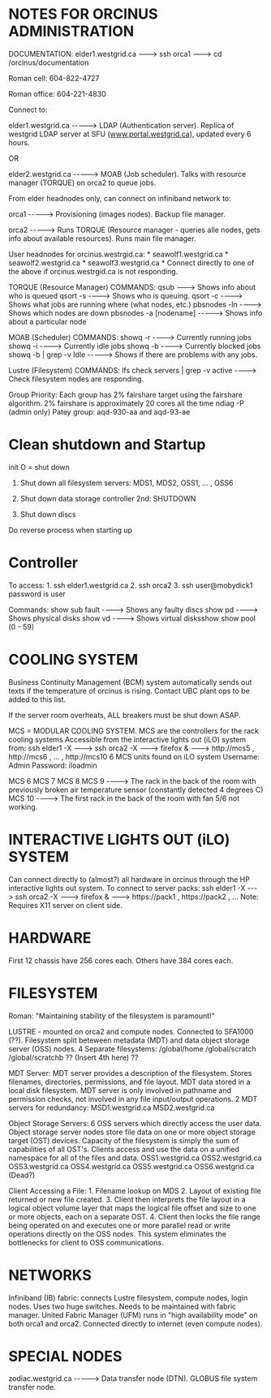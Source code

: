 NOTES FOR ORCINUS ADMINISTRATION
==============================

DOCUMENTATION: elder1.westgrid.ca ---> ssh orca1 ---> cd /orcinus/documentation

Roman cell:   604-822-4727

Roman office: 604-221-4830


Connect to: 

elder1.westgrid.ca -----> LDAP (Authentication server). Replica of westgrid LDAP server at SFU (www.portal.westgrid.ca), updated every 6 hours.

OR

elder2.westgrid.ca -----> MOAB (Job scheduler). Talks with resource manager (TORQUE) on orca2 to queue jobs.


From elder headnodes only, can connect on infiniband network to:

orca1 -----> Provisioning (images nodes). Backup file manager.

orca2 -----> Runs TORQUE (Resource manager - queries alle nodes, gets info about available resources). Runs main file manager.


User headnodes for orcinus.westrgid.ca:
    * seawolf1.westgrid.ca
    * seawolf2.westgrid.ca
    * seawolf3.westgrid.ca
    * Connect directly to one of the above if orcinus.westrgid.ca is not responding.


TORQUE (Resource Manager) COMMANDS:
qsub ---> Shows info about who is queued
qsort -s ----> Shows who is queuing.
qsort -c ----> Shows what jobs are running where (what nodes, etc.)
pbsnodes -ln ----> Shows which nodes are down
pbsnodes -a [nodename] -----> Shows info about a particular node


MOAB (Scheduler) COMMANDS:
showq -r ----> Currently running jobs
showq -i ----> Currently idle jobs
showq -b ----> Currently blocked jobs
showq -b | grep -v Idle -----> Shows if there are problems with any jobs.


Lustre (Filesystem) COMMANDS:
lfs check servers | grep -v active ----> Check filesystem nodes are responding.


Group Priority:
    Each group has 2% fairshare target using the fairshare algorithm.
    2% fairshare is approximately 20 cores all the time
    ndiag -P (admin only)
    Patey group: aqd-930-aa and aqd-93-ae


Clean shutdown and Startup
==============================

init O = shut down

1. Shut down all filesystem servers: MDS1, MDS2, OSS1, ... , OSS6

2. Shut down data storage controller 2nd: SHUTDOWN

3. Shut down discs

Do reverse process when starting up

Controller
==============================
To access:
    1. ssh elder1.westgrid.ca
    2. ssh orca2
    3. ssh user@mobydick1
        password is user

Commands:
    show sub fault ----> Shows any faulty discs
    show pd ----> Shows physical disks
    show vd ----> Shows virtual disksshow 
    show pool (0 - 59)


COOLING SYSTEM
==============================

Business Continuity Management (BCM) system automatically sends out texts if the temperature of orcinus is rising.
Contact UBC plant ops to be added to this list.

If the server room overheats, ALL breakers must be shut down ASAP.

MCS = MODULAR COOLING SYSTEM.
MCS are the controllers for the rack cooling systems
Accessible from the interactive lights out (iLO) system from:
    ssh elder1 -X ---> ssh orca2 -X ---> firefox & ---> http://mcs5 , http://mcs6 , ... , http://mcs10
    6 MCS units found on iLO system
    Username: Admin
    Password: iloadmin

MCS 6
MCS 7
MCS 8
MCS 9 ----> The rack in the back of the room with previously broken air temperature sensor (constantly detected 4 degrees C)
MCS 10 ----> The first rack in the back of the room with fan 5/6 not working.

INTERACTIVE LIGHTS OUT (iLO) SYSTEM
==============================

Can connect directly to (almost?) all hardware in orcinus through the HP interactive lights out system.
To connect to server packs:
    ssh elder1 -X ---> ssh orca2 -X ---> firefox & ---> https://pack1 , https://pack2 , ...
    Note: Requires X11 server on client side.


HARDWARE
==============================
First 12 chassis have 256 cores each.
Others have 384 cores each.


FILESYSTEM
==============================
Roman: "Maintaining stability of the filesystem is paramount!"


LUSTRE - mounted on orca2 and compute nodes. Connected to SFA1000 (??). Filesystem split beteween metadata (MDT) and data object storage server (OSS) nodes.
4 Separate filesystems:
    /global/home
    /global/scratch
    /global/scratchb
    ?? (Insert 4th here) ??

MDT Server:
    MDT server provides a description of the filesystem. Stores filenames, directories, permissions, and file layout.
    MDT data stored in a local disk filesystem.
    MDT server is only involved in pathname and permission checks, not involved in any file input/output operations.
    2 MDT servers for redundancy:
    MSD1.westgrid.ca
    MSD2.westgrid.ca

Object Storage Servers:
    6 OSS servers which directly access the user data.
    Object storage server nodes store file data on one or more object storage target (OST) devices.
    Capacity of the filesystem is simply the sum of capabilities of all OST's.
    Clients access and use the data on a unified namespace for all of the files and data.
    OSS1.westgrid.ca
    OSS2.westgrid.ca
    OSS3.westgrid.ca
    OSS4.westgrid.ca
    OSS5.westgrid.ca
    OSS6.westgrid.ca (Dead?)

Client Accessing a File:
    1. Filename lookup on MDS
    2. Layout of existing file returned or new file created.
    3. Client then interprets the file layout in a logical object volume layer that maps the logical file offset and size to one or more objects, each on a separate OST.
    4. Client then locks the file range being operated on and executes one or more parallel read or write operations directly on the OSS nodes.
    This system eliminates the bottlenecks for client to OSS communications.

NETWORKS
==============================

Infiniband (IB) fabric: connects Lustre filesystem, compute nodes, login nodes.
Uses two huge switches.
Needs to be maintained with fabric manager.
United Fabric Manager (UFM) runs in "high availability mode" on both orca1 and orca2.
Connected directly to internet (even compute nodes).

SPECIAL NODES
==============================
zodiac.westgrid.ca -----> Data transfer node (DTN). GLOBUS file system transfer node.
